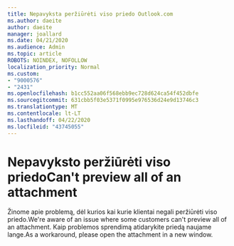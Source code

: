 ```yaml
---
title: Nepavyksta peržiūrėti viso priedo Outlook.com
ms.author: daeite
author: daeite
manager: joallard
ms.date: 04/21/2020
ms.audience: Admin
ms.topic: article
ROBOTS: NOINDEX, NOFOLLOW
localization_priority: Normal
ms.custom:
- "9000576"
- "2431"
ms.openlocfilehash: b1cc552aa06f568ebb9ec728d624ca54f452dbfe
ms.sourcegitcommit: 631cbb5f03e5371f0995e976536d24e9d13746c3
ms.translationtype: MT
ms.contentlocale: lt-LT
ms.lasthandoff: 04/22/2020
ms.locfileid: "43745055"
---
```

# <a name="cant-preview-all-of-an-attachment"></a><span data-ttu-id="2bf0e-102">Nepavyksto peržiūrėti viso priedo</span><span class="sxs-lookup"><span data-stu-id="2bf0e-102">Can't preview all of an attachment</span></span>

<span data-ttu-id="2bf0e-103">Žinome apie problemą, dėl kurios kai kurie klientai negali peržiūrėti viso priedo.</span><span class="sxs-lookup"><span data-stu-id="2bf0e-103">We're aware of an issue where some customers can't preview all of an attachment.</span></span> <span data-ttu-id="2bf0e-104">Kaip problemos sprendimą atidarykite priedą naujame lange.</span><span class="sxs-lookup"><span data-stu-id="2bf0e-104">As a workaround, please open the attachment in a new window.</span></span>